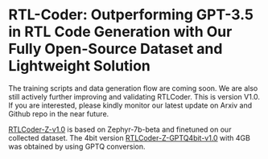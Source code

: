 # RTL-Coder: Outperforming GPT-3.5 in RTL Code Generation with Our Fully Open-Source Dataset and Lightweight Solution
The training scripts and data generation flow are coming soon. We are also still actively further improving and validating RTLCoder. This is version V1.0. If you are interested, please kindly monitor our latest update on Arxiv and Github repo in the near future.

[RTLCoder-Z-v1.0](https://huggingface.co/ishorn5/RTLCoder-Z-v1.0) is based on Zephyr-7b-beta and finetuned on our collected dataset. The 4bit version [RTLCoder-Z-GPTQ4bit-v1.0](https://huggingface.co/ishorn5/RTLCoder-Z-GPTQ4bit-v1.0) with 4GB was obtained by using GPTQ conversion. 

